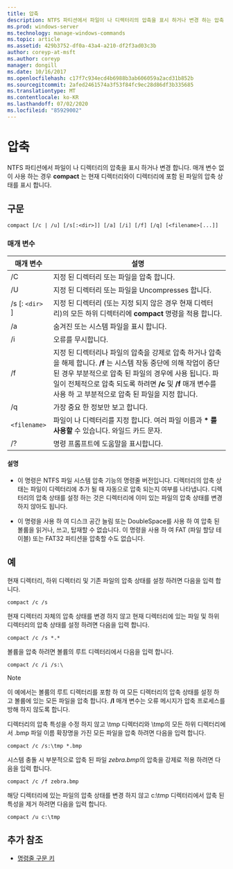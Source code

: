 ```yaml
---
title: 압축
description: NTFS 파티션에서 파일이 나 디렉터리의 압축을 표시 하거나 변경 하는 압축 명령에 대 한 참조 문서입니다.
ms.prod: windows-server
ms.technology: manage-windows-commands
ms.topic: article
ms.assetid: 429b3752-df0a-43a4-a210-df2f3ad03c3b
author: coreyp-at-msft
ms.author: coreyp
manager: dongill
ms.date: 10/16/2017
ms.openlocfilehash: c17f7c934ecd4b6988b3ab606059a2acd31b852b
ms.sourcegitcommit: 2afed2461574a3f53f84fc9ec28d86df3b335685
ms.translationtype: MT
ms.contentlocale: ko-KR
ms.lasthandoff: 07/02/2020
ms.locfileid: "85929002"
---
```

# <a name="compact"></a>압축

NTFS 파티션에서 파일이 나 디렉터리의 압축을 표시 하거나 변경 합니다. 매개 변수 없이 사용 하는 경우 **compact** 는 현재 디렉터리와이 디렉터리에 포함 된 파일의 압축 상태를 표시 합니다.

## <a name="syntax"></a>구문

```
compact [/c | /u] [/s[:<dir>]] [/a] [/i] [/f] [/q] [<filename>[...]]
```

### <a name="parameters"></a>매개 변수

| 매개 변수 | 설명 |
| --------- | ----------- |
| /C | 지정 된 디렉터리 또는 파일을 압축 합니다. |
| /U | 지정 된 디렉터리 또는 파일을 Uncompresses 합니다. |
| /s [: `<dir>` ] | 지정 된 디렉터리 (또는 지정 되지 않은 경우 현재 디렉터리)의 모든 하위 디렉터리에 **compact** 명령을 적용 합니다. |
| /a | 숨겨진 또는 시스템 파일을 표시 합니다. |
| /i | 오류를 무시합니다. |
| /f | 지정 된 디렉터리나 파일의 압축을 강제로 압축 하거나 압축을 해제 합니다. **/f** 는 시스템 작동 중단에 의해 작업이 중단 된 경우 부분적으로 압축 된 파일의 경우에 사용 됩니다. 파일이 전체적으로 압축 되도록 하려면 **/c** 및 **/f** 매개 변수를 사용 하 고 부분적으로 압축 된 파일을 지정 합니다. |
| /q | 가장 중요 한 정보만 보고 합니다. |
| `<filename>` | 파일이 나 디렉터리를 지정 합니다. 여러 파일 이름과 **&#42;** **를 사용할** 수 있습니다. 와일드 카드 문자. |
| /? | 명령 프롬프트에 도움말을 표시합니다. |

#### <a name="remarks"></a>설명

- 이 명령은 NTFS 파일 시스템 압축 기능의 명령줄 버전입니다. 디렉터리의 압축 상태는 파일이 디렉터리에 추가 될 때 자동으로 압축 되는지 여부를 나타냅니다. 디렉터리의 압축 상태를 설정 하는 것은 디렉터리에 이미 있는 파일의 압축 상태를 변경 하지 않아도 됩니다.

- 이 명령을 사용 하 여 디스크 공간 늘림 또는 DoubleSpace를 사용 하 여 압축 된 볼륨을 읽거나, 쓰고, 탑재할 수 없습니다. 이 명령을 사용 하 여 FAT (파일 할당 테이블) 또는 FAT32 파티션을 압축할 수도 없습니다.

## <a name="examples"></a>예

현재 디렉터리, 하위 디렉터리 및 기존 파일의 압축 상태를 설정 하려면 다음을 입력 합니다.

```
compact /c /s
```

현재 디렉터리 자체의 압축 상태를 변경 하지 않고 현재 디렉터리에 있는 파일 및 하위 디렉터리의 압축 상태를 설정 하려면 다음을 입력 합니다.

```
compact /c /s *.*
```

볼륨을 압축 하려면 볼륨의 루트 디렉터리에서 다음을 입력 합니다.

```
compact /c /i /s:\
```

> [!NOTE]
> 이 예에서는 볼륨의 루트 디렉터리를 포함 하 여 모든 디렉터리의 압축 상태를 설정 하 고 볼륨에 있는 모든 파일을 압축 합니다. **/I** 매개 변수는 오류 메시지가 압축 프로세스를 방해 하지 않도록 합니다.

디렉터리의 압축 특성을 수정 하지 않고 \tmp 디렉터리와 \tmp의 모든 하위 디렉터리에서 .bmp 파일 이름 확장명을 가진 모든 파일을 압축 하려면 다음을 입력 합니다.

```
compact /c /s:\tmp *.bmp
```

시스템 충돌 시 부분적으로 압축 된 파일 *zebra.bmp*의 압축을 강제로 적용 하려면 다음을 입력 합니다.

```
compact /c /f zebra.bmp
```

해당 디렉터리에 있는 파일의 압축 상태를 변경 하지 않고 c:\tmp 디렉터리에서 압축 된 특성을 제거 하려면 다음을 입력 합니다.

```
compact /u c:\tmp
```

## <a name="additional-references"></a>추가 참조

- [명령줄 구문 키](command-line-syntax-key.md)